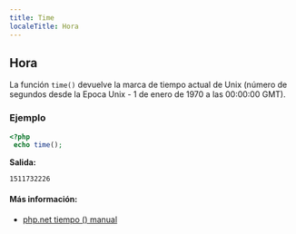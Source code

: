 ```yaml
---
title: Time
localeTitle: Hora
---
```

## Hora

La función `time()` devuelve la marca de tiempo actual de Unix (número de segundos desde la Epoca Unix - 1 de enero de 1970 a las 00:00:00 GMT).

### Ejemplo

```php
<?php 
 echo time(); 
```

**Salida:**

```text
1511732226 
```

#### Más información:

*   [php.net tiempo () manual](https://secure.php.net/manual/en/function.time.php)